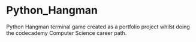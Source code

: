 # Python_Hangman
Python Hangman terminal game created as a portfolio project whilst doing the codecademy Computer Science career path.
